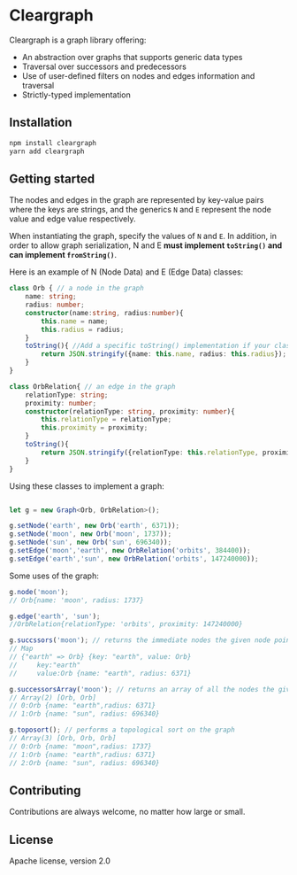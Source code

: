 # Cleargraph

Cleargraph is a graph library offering:
 * An abstraction over graphs that supports generic data types
 * Traversal over successors and predecessors
 * Use of user-defined filters on nodes and edges information and traversal
 * Strictly-typed implementation
 
## Installation

```sh
npm install cleargraph
yarn add cleargraph
```

## Getting started

The nodes and edges in the graph are represented by key-value pairs where the keys are strings, 
and the generics `N` and `E` represent the node value and edge value respectively.

When instantiating the graph, specify the values of `N` and `E`.
In addition, in order to allow graph serialization, N and E **must implement `toString()` and can implement `fromString()`**.

Here is an example of N (Node Data) and E (Edge Data) classes:

```typescript
class Orb { // a node in the graph
    name: string;
    radius: number;
    constructor(name:string, radius:number){
        this.name = name;
        this.radius = radius;
    }
    toString(){ //Add a specific toString() implementation if your class will not stringify correctly with just JSON.stringiy when serializing the graph
        return JSON.stringify({name: this.name, radius: this.radius});
    }
}

class OrbRelation{ // an edge in the graph
    relationType: string;
    proximity: number;
    constructor(relationType: string, proximity: number){
        this.relationType = relationType;
        this.proximity = proximity;
    }
    toString(){
        return JSON.stringify({relationType: this.relationType, proximity: this.proximity});
    }
}
```

Using these classes to implement a graph:

```typescript

let g = new Graph<Orb, OrbRelation>();

g.setNode('earth', new Orb('earth', 6371));
g.setNode('moon', new Orb('moon', 1737));
g.setNode('sun', new Orb('sun', 696340));
g.setEdge('moon','earth', new OrbRelation('orbits', 384400));
g.setEdge('earth','sun', new OrbRelation('orbits', 147240000));
```

Some uses of the graph:

```typescript
g.node('moon');
// Orb{name: 'moon', radius: 1737}
```

```typescript
g.edge('earth', 'sun');
//OrbRelation{relationType: 'orbits', proximity: 147240000}
```

```typescript
g.succssors('moon'); // returns the immediate nodes the given node point to
// Map 
// {"earth" => Orb} {key: "earth", value: Orb}
//     key:"earth"
//     value:Orb {name: "earth", radius: 6371}
```

```typescript
g.successorsArray('moon'); // returns an array of all the nodes the given node points to *recursively*
// Array(2) [Orb, Orb]
// 0:Orb {name: "earth",radius: 6371}
// 1:Orb {name: "sun", radius: 696340}
```

```typescript
g.toposort(); // performs a topological sort on the graph
// Array(3) [Orb, Orb, Orb]
// 0:Orb {name: "moon",radius: 1737}
// 1:Orb {name: "earth",radius: 6371}
// 2:Orb {name: "sun", radius: 696340}
```

## Contributing

Contributions are always welcome, no matter how large or small.

## License

Apache license, version 2.0
